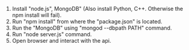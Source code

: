 1) Install "node.js", MongoDB" (Also install Python, C++. Otherwise the npm install will fail).<br>
2) Run "npm install" from where the "package.json" is located.<br>
3) Run the "MongoDB" using "mongod --dbpath PATH" command.<br>
4) Run "node server.js" command.<br>
5) Open browser and interact with the api.<br>

